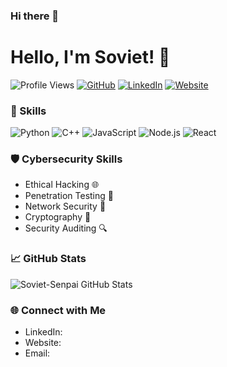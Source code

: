 ### Hi there 👋

# Hello, I'm Soviet! 👋

![Profile Views](https://komarev.com/ghpvc/?username=yourusername)
[![GitHub](https://img.shields.io/badge/GitHub-SovietSenpai-blue)](https://github.com/Soviet-Senpai)
[![LinkedIn](https://img.shields.io/badge/LinkedIn-Charlie-0e76a8)](https://www.linkedin.com/in/YourName/)
[![Website](https://img.shields.io/badge/Website-REDACTED-brightred)](https://www.yourwebsite.com/)

### 🔧 Skills

![Python](https://img.shields.io/badge/Python-Expert-blue?style=for-the-badge&logo=python)
![C++](https://img.shields.io/badge/C++-Intermediate-blue?style=for-the-badge&logo=c%2B%2B)
![JavaScript](https://img.shields.io/badge/JavaScript-Intermediate-blue?style=for-the-badge&logo=javascript)
![Node.js](https://img.shields.io/badge/Node.js-Intermediate-blue?style=for-the-badge&logo=node.js)
![React](https://img.shields.io/badge/React-Intermediate-blue?style=for-the-badge&logo=react)

### 🛡️ Cybersecurity Skills

- Ethical Hacking 🌐
- Penetration Testing 🔐
- Network Security 📡
- Cryptography 📜
- Security Auditing 🔍

### 📈 GitHub Stats

![Soviet-Senpai GitHub Stats](https://github-readme-stats.vercel.app/api?username=Soviet-Senpai&show_icons=true&theme=dark)

### 🌐 Connect with Me

- LinkedIn: 
- Website:
- Email:
